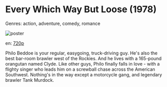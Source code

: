 # Every Which Way But Loose (1978)

Genres: action, adventure, comedy, romance

![poster](http://image.tmdb.org/t/p/w500/waGLjW4eC8zww90iTZKX7vFm2DM.jpg)

en:
  [720p](magnet:?xt=urn:btih:4CD9ABA2D6E910C0283A9654DB441E44A66D4BB8&tr=udp://glotorrents.pw:6969/announce&tr=udp://tracker.opentrackr.org:1337/announce&tr=udp://torrent.gresille.org:80/announce&tr=udp://tracker.openbittorrent.com:80&tr=udp://tracker.coppersurfer.tk:6969&tr=udp://tracker.leechers-paradise.org:6969&tr=udp://p4p.arenabg.ch:1337&tr=udp://tracker.internetwarriors.net:1337)
  


Philo Beddoe is your regular, easygoing, truck-driving guy. He's also the best bar-room brawler west of the Rockies. And he lives with a 165-pound orangutan named Clyde. Like other guys, Philo finally falls in love - with a flighty singer who leads him on a screwball chase across the American Southwest. Nothing's in the way except a motorcycle gang, and legendary brawler Tank Murdock.